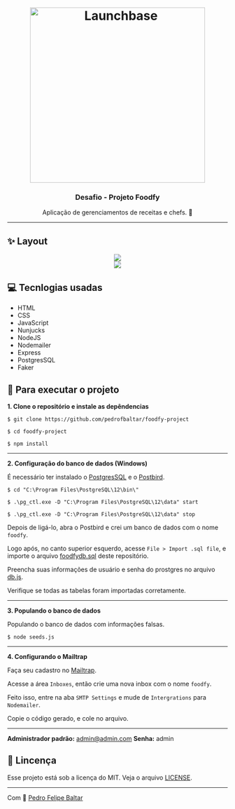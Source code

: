 <h1 align="center">
  <img alt="Launchbase" src="https://storage.googleapis.com/golden-wind/bootcamp-launchbase/logo.png" width="400px" />
</h1>

<h3 align="center">
  Desafio - Projeto Foodfy
</h3>

<p align="center">
  Aplicação de gerenciamentos de receitas e chefs. 🍔
</p>

<hr>

## ✨ Layout

<div align="center">
  <img src="https://camo.githubusercontent.com/149256ed02c9054607878cd5f68d083ee99ae27d/68747470733a2f2f726f636b6574736561742d63646e2e73332d73612d656173742d312e616d617a6f6e6177732e636f6d2f6d6f636b75702e706e67">
</div>
<div align="center">
  <img src="https://camo.githubusercontent.com/19b7dae0fdba337226622d5170d6589c9c9ee6f2/68747470733a2f2f726f636b6574736561742d63646e2e73332d73612d656173742d312e616d617a6f6e6177732e636f6d2f6d6f636b75702d646574616c68652d726563656974612e706e67">
</div>

## 💻 Tecnlogias usadas

- HTML
- CSS
- JavaScript
- Nunjucks
- NodeJS
- Nodemailer
- Express
- PostgresSQL
- Faker

## 🚀 Para executar o projeto

**1. Clone o repositório e instale as depêndencias**

```
$ git clone https://github.com/pedrofbaltar/foodfy-project

$ cd foodfy-project

$ npm install
```

---

**2. Configuração do banco de dados (Windows)**

É necessário ter instalado o [PostgresSQL](https://www.postgresql.org/download/) e o [Postbird](https://www.electronjs.org/apps/postbird).

```
$ cd "C:\Program Files\PostgreSQL\12\bin\"

$ .\pg_ctl.exe -D "C:\Program Files\PostgreSQL\12\data" start

$ .\pg_ctl.exe -D "C:\Program Files\PostgreSQL\12\data" stop
```

Depois de ligá-lo, abra o Postbird e crei um banco de dados com o nome `foodfy`.

Logo após, no canto superior esquerdo, acesse `File > Import .sql file`, e importe o arquivo [foodfydb.sql](https://github.com/pedrofbaltar/foodfy-project/blob/main/foodfydb.sql) deste repositório.

Preencha suas informações de usuário e senha do prostgres no arquivo [db.js](https://github.com/pedrofbaltar/foodfy-project/blob/main/src/config/db.js).

Verifique se todas as tabelas foram importadas corretamente.

---

**3. Populando o banco de dados**

Populando o banco de dados com informações falsas.

```
$ node seeds.js
```

---

**4. Configurando o Mailtrap**

Faça seu cadastro no [Mailtrap](https://mailtrap.io/).

Acesse a área `Inboxes`, então crie uma nova inbox com o nome `foodfy`.

Feito isso, entre na aba `SMTP Settings` e mude de `Intergrations` para `Nodemailer`.

Copie o código gerado, e cole no arquivo.

---

**Administrador padrão:** admin@admin.com
**Senha:** admin

## 📜 Lincença

Esse projeto está sob a licença do MIT. Veja o arquivo [LICENSE]().

<hr>

Com 💜 [Pedro Felipe Baltar](https://github.com/pedrofbaltar)
